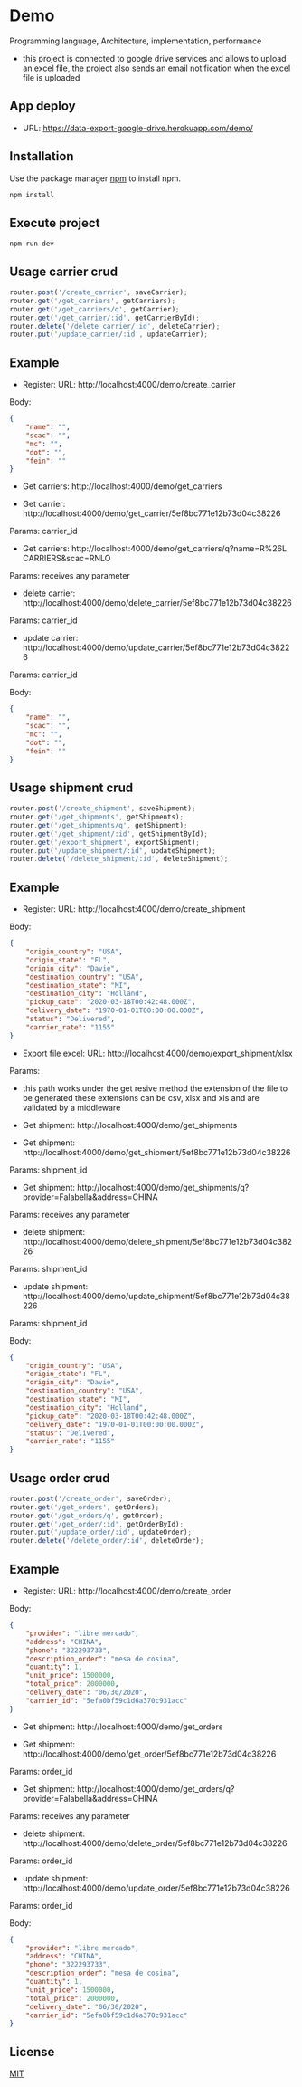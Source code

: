 # Demo

Programming language, Architecture, implementation, performance

* this project is connected to google drive services and allows to upload an excel file, the project also sends an email notification when the excel file is uploaded 

## App deploy

* URL: https://data-export-google-drive.herokuapp.com/demo/

## Installation

Use the package manager [npm](https://www.npmjs.com/get-npm) to install npm.

```bash
npm install 
```

## Execute project

```start
npm run dev
```

## Usage carrier crud

```javascript
router.post('/create_carrier', saveCarrier);
router.get('/get_carriers', getCarriers);
router.get('/get_carriers/q', getCarrier);
router.get('/get_carrier/:id', getCarrierById);
router.delete('/delete_carrier/:id', deleteCarrier);
router.put('/update_carrier/:id', updateCarrier);
```
## Example

* Register:
URL:
http://localhost:4000/demo/create_carrier

Body:
```json
{
    "name": "",
    "scac": "",
    "mc": "",
    "dot": "",
    "fein": ""
}
```

* Get carriers:
http://localhost:4000/demo/get_carriers


* Get carrier:
http://localhost:4000/demo/get_carrier/5ef8bc771e12b73d04c38226

Params:
carrier_id

* Get carriers:
http://localhost:4000/demo/get_carriers/q?name=R%26L CARRIERS&scac=RNLO

Params:
receives any parameter

* delete carrier:
http://localhost:4000/demo/delete_carrier/5ef8bc771e12b73d04c38226

Params:
carrier_id

* update carrier:
http://localhost:4000/demo/update_carrier/5ef8bc771e12b73d04c38226

Params:
carrier_id

Body:
```json
{
    "name": "",
    "scac": "",
    "mc": "",
    "dot": "",
    "fein": ""
}
```

## Usage shipment crud

```javascript
router.post('/create_shipment', saveShipment);
router.get('/get_shipments', getShipments);
router.get('/get_shipments/q', getShipment);
router.get('/get_shipment/:id', getShipmentById);
router.get('/export_shipment', exportShipment);
router.put('/update_shipment/:id', updateShipment);
router.delete('/delete_shipment/:id', deleteShipment);
```
## Example

* Register:
URL:
http://localhost:4000/demo/create_shipment

Body:
```json
{
    "origin_country": "USA",
    "origin_state": "FL",
    "origin_city": "Davie",
    "destination_country": "USA",
    "destination_state": "MI",
    "destination_city": "Holland",
    "pickup_date": "2020-03-18T00:42:48.000Z",
    "delivery_date": "1970-01-01T00:00:00.000Z",
    "status": "Delivered",
    "carrier_rate": "1155"
}
```

* Export file excel:
URL:
http://localhost:4000/demo/export_shipment/xlsx

Params:
* this path works under the get resive method the extension of the file to be generated these extensions can be csv, xlsx and xls and are validated by a middleware 


* Get shipment:
http://localhost:4000/demo/get_shipments


* Get shipment:
http://localhost:4000/demo/get_shipment/5ef8bc771e12b73d04c38226

Params:
shipment_id

* Get shipment:
http://localhost:4000/demo/get_shipments/q?provider=Falabella&address=CHINA

Params:
receives any parameter

* delete shipment:
http://localhost:4000/demo/delete_shipment/5ef8bc771e12b73d04c38226

Params:
shipment_id

* update shipment:
http://localhost:4000/demo/update_shipment/5ef8bc771e12b73d04c38226

Params:
shipment_id

Body:
```json
{
    "origin_country": "USA",
    "origin_state": "FL",
    "origin_city": "Davie",
    "destination_country": "USA",
    "destination_state": "MI",
    "destination_city": "Holland",
    "pickup_date": "2020-03-18T00:42:48.000Z",
    "delivery_date": "1970-01-01T00:00:00.000Z",
    "status": "Delivered",
    "carrier_rate": "1155"
}
```

## Usage order crud

```javascript
router.post('/create_order', saveOrder);
router.get('/get_orders', getOrders);
router.get('/get_orders/q', getOrder);
router.get('/get_order/:id', getOrderById);
router.put('/update_order/:id', updateOrder);
router.delete('/delete_order/:id', deleteOrder);
```
## Example

* Register:
URL:
http://localhost:4000/demo/create_order

Body:
```json
{
    "provider": "libre mercado",
    "address": "CHINA",
    "phone": "322293733",
    "description_order": "mesa de cosina",
    "quantity": 1,
    "unit_price": 1500000,
    "total_price": 2000000,
    "delivery_date": "06/30/2020",
    "carrier_id": "5efa0bf59c1d6a370c931acc"
}
```

* Get shipment:
http://localhost:4000/demo/get_orders


* Get shipment:
http://localhost:4000/demo/get_order/5ef8bc771e12b73d04c38226

Params:
order_id

* Get shipment:
http://localhost:4000/demo/get_orders/q?provider=Falabella&address=CHINA

Params:
receives any parameter

* delete shipment:
http://localhost:4000/demo/delete_order/5ef8bc771e12b73d04c38226

Params:
order_id

* update shipment:
http://localhost:4000/demo/update_order/5ef8bc771e12b73d04c38226

Params:
order_id

Body:
```json
{
    "provider": "libre mercado",
    "address": "CHINA",
    "phone": "322293733",
    "description_order": "mesa de cosina",
    "quantity": 1,
    "unit_price": 1500000,
    "total_price": 2000000,
    "delivery_date": "06/30/2020",
    "carrier_id": "5efa0bf59c1d6a370c931acc"
}
```

## License
[MIT](https://choosealicense.com/licenses/mit/)